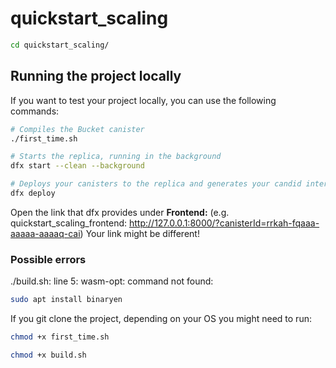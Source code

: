 # quickstart_scaling

```bash
cd quickstart_scaling/
```

## Running the project locally

If you want to test your project locally, you can use the following commands:

```bash
# Compiles the Bucket canister
./first_time.sh

# Starts the replica, running in the background
dfx start --clean --background

# Deploys your canisters to the replica and generates your candid interface
dfx deploy
```

Open the link that dfx provides under **Frontend:** (e.g. quickstart_scaling_frontend: http://127.0.0.1:8000/?canisterId=rrkah-fqaaa-aaaaa-aaaaq-cai) Your link might be different!

### Possible errors

./build.sh: line 5: wasm-opt: command not found:

```bash
sudo apt install binaryen
```

If you git clone the project, depending on your OS you might need to run:

```bash
chmod +x first_time.sh

chmod +x build.sh

```
